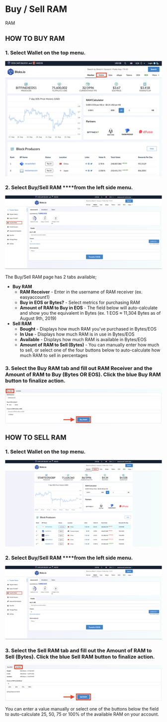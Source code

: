 # Buy / Sell RAM

RAM 

## HOW TO BUY RAM

### 1. Select **Wallet** on the top menu.

![](../.gitbook/assets/image%20%2854%29.png)

### 2. Select Buy/Sell RAM ****from the left side menu.

![](../.gitbook/assets/image%20%28125%29.png)

The Buy/Sell RAM page has 2 tabs available;

* **Buy RAM** 
  * **RAM Receiver** - Enter in the username of RAM receiver \(ex. easyaccount1\)
  * **Buy in EOS or Bytes?** - Select metrics for purchasing RAM
  * **Amount of RAM to Buy in EOS** - The field below will auto-calculate and show you the equivalent in Bytes \(ex. 1 EOS ≈ 11,304 Bytes as of August 9th, 2019\)
* **Sell RAM**
  * **Bought** - Displays how much RAM you've purchased in Bytes/EOS
  * **In Use** - Displays how much RAM is in use in Bytes/EOS
  * **Available** - Displays how much RAM is available in Bytes/EOS
  * **Amount of RAM to Sell \(Bytes\)** - You can manually enter how much to sell, or select one of the four buttons below to auto-calculate how much RAM to sell in percentages

### **3.** Select the Buy RAM tab and fill out RAM Receiver and the Amount of RAM to Buy \(Bytes OR EOS\). Click the blue Buy RAM button to finalize action.

![](../.gitbook/assets/image%20%28143%29.png)

## HOW TO SELL RAM

### 1. Select **Wallet** on the top menu.

![](../.gitbook/assets/image%20%2857%29.png)

### 2. Select Buy/Sell RAM ****from the left side menu.

![](../.gitbook/assets/image%20%28125%29.png)

### 3. Select the Sell RAM tab and fill out the Amount of RAM to Sell \(Bytes\). Click the blue Sell RAM button to finalize action.

![](../.gitbook/assets/image%20%28200%29.png)

You can enter a value manually or select one of the buttons below the field to auto-calculate 25, 50, 75 or 100% of the available RAM on your account.



